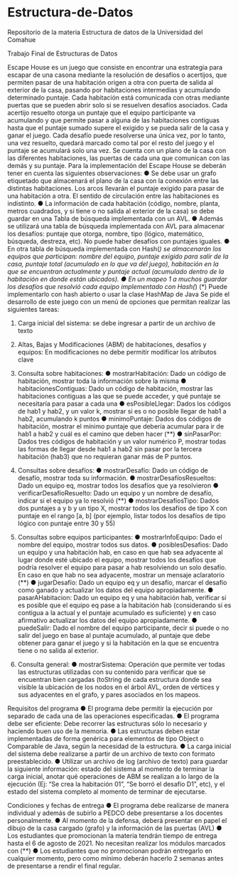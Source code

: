 # Estructura-de-Datos
Repositorio de la materia Estructura de datos de la Universidad del Comahue

Trabajo Final de Estructuras de Datos

Escape House es un juego que consiste en encontrar una estrategia
para escapar de una casona mediante la resolución de desafíos o
acertijos, que permiten pasar de una habitación origen a otra con
puerta de salida al exterior de la casa, pasando por habitaciones
intermedias y acumulando determinado puntaje. Cada habitación está
comunicada con otras mediante puertas que se pueden abrir solo si
se resuelven desafíos asociados. Cada acertijo resuelto otorga un
puntaje que el equipo participante va acumulando y que permite pasar
a alguna de las habitaciones contiguas hasta que el puntaje sumado
supere el exigido y se pueda salir de la casa y ganar el juego. Cada
desafío puede resolverse una única vez, por lo tanto, una vez resuelto, quedará marcado como tal
por el resto del juego y el puntaje se acumulará solo una vez.
Se cuenta con un plano de la casa con las diferentes habitaciones, las puertas de cada una que
comunican con las demás y su puntaje.
Para la implementación del Escape House se deberán tener en cuenta las siguientes
observaciones:
● Se debe usar un grafo etiquetado que almacenará el plano de la casa con la conexión entre
las distintas habitaciones. Los arcos llevarán el puntaje exigido para pasar de una habitación
a otra. El sentido de circulación entre las habitaciones es indistinto.
● La información de cada habitación (código, nombre, planta, metros cuadrados, y si tiene o no
salida al exterior de la casa) se debe guardar en una Tabla de búsqueda implementada con
un AVL.
● Además se utilizará una tabla de búsqueda implementada con AVL para almacenar los
desafíos: puntaje que otorga, nombre, tipo (lógico, matemático, búsqueda, destreza, etc).
No puede haber desafíos con puntajes iguales.
● En otra tabla de búsqueda implementada con Hash(*) se almacenarán los equipos que
participan: nombre del equipo, puntaje exigido para salir de la casa, puntaje total (acumulado
en lo que va del juego), habitación en la que se encuentran actualmente y puntaje actual
(acumulado dentro de la habitación en donde están ubicados).
● En un mapeo 1 a muchos guardar los desafíos que resolvió cada equipo implementado con
Hash(*)
(*) Puede implementarlo con hash abierto o usar la clase HashMap de Java
Se pide el desarrollo de este juego con un menú de opciones que permitan realizar las siguientes
tareas:
1. Carga inicial del sistema: se debe ingresar a partir de un archivo de texto
2. Altas, Bajas y Modificaciones (ABM) de habitaciones, desafíos y equipos: En modificaciones
no debe permitir modificar los atributos clave

3. Consulta sobre habitaciones:
● mostrarHabitación: Dado un código de habitación, mostrar toda la información sobre la
misma
● habitacionesContiguas: Dado un código de habitación, mostrar las habitaciones contiguas
a las que se puede acceder, y qué puntaje se necesitaría para pasar a cada una
● esPosibleLlegar: Dados los códigos de hab1 y hab2, y un valor k, mostrar si es o no
posible llegar de hab1 a hab2, acumulando k puntos
● minimoPuntaje: Dados dos códigos de habitación, mostrar el mínimo puntaje que debería
acumular para ir de hab1 a hab2 y cuál es el camino que deben hacer (**)
● sinPasarPor: Dados tres códigos de habitación y un valor numérico P, mostrar todas las
formas de llegar desde hab1 a hab2 sin pasar por la tercera habitación (hab3) que no
requieran ganar más de P puntos.
4. Consultas sobre desafíos:
● mostrarDesafío: Dado un código de desafío, mostrar toda su información.
● mostrarDesafíosResueltos: Dado un equipo eq, mostrar todos los desafíos que ya
resolvieron
● verificarDesafíoResuelto: Dado un equipo y un nombre de desafío, indicar si el equipo ya
lo resolvió (**)
● mostrarDesafíosTipo: Dados dos puntajes a y b y un tipo X, mostrar todos los desafíos de
tipo X con puntaje en el rango [a, b] (por ejemplo, listar todos los desafíos de tipo lógico con
puntaje entre 30 y 55)
5. Consultas sobre equipos participantes:
● mostrarInfoEquipo: Dado el nombre del equipo, mostrar todos sus datos.
● posiblesDesafios: Dado un equipo y una habitación hab, en caso en que hab sea
adyacente al lugar donde esté ubicado el equipo, mostrar todos los desafíos que podría
resolver el equipo para pasar a hab resolviendo un solo desafío. En caso en que hab no sea
adyacente, mostrar un mensaje aclaratorio (**)
● jugarDesafío: Dado un equipo eq y un desafío, marcar el desafío como ganado y actualizar
los datos del equipo apropiadamente.
● pasarAHabitacion: Dado un equipo eq y una habitación hab, verificar si es posible que el
equipo eq pase a la habitación hab (considerando si es contigua a la actual y el puntaje
acumulado es suficiente) y en caso afirmativo actualizar los datos del equipo
apropiadamente.
● puedeSalir: Dado el nombre del equipo participante, decir si puede o no salir del juego en
base al puntaje acumulado, al puntaje que debe obtener para ganar el juego y si la
habitación en la que se encuentra tiene o no salida al exterior.
6. Consulta general:
● mostrarSistema: Operación que permite ver todas las estructuras utilizadas con su
contenido para verificar que se encuentran bien cargadas (toString de cada estructura
donde sea visible la ubicación de los nodos en el árbol AVL, orden de vértices y sus
adyacentes en el grafo, y pares asociados en los mapeos.

Requisitos del programa
● El programa debe permitir la ejecución por separado de cada una de las operaciones
especificadas.
● El programa debe ser eficiente: Debe recorrer las estructuras sólo lo necesario y haciendo
buen uso de la memoria.
● Las estructuras deben estar implementadas de forma genérica para elementos de tipo
Object o Comparable de Java, según la necesidad de la estructura.
● La carga inicial del sistema debe realizarse a partir de un archivo de texto con formato
preestablecido.
● Utilizar un archivo de log (archivo de texto) para guardar la siguiente información: estado
del sistema al momento de terminar la carga inicial, anotar qué operaciones de ABM se
realizan a lo largo de la ejecución (Ej: “Se crea la habitación 01”, “Se borró el desafío D1”,
etc), y el estado del sistema completo al momento de terminar de ejecutarse.

Condiciones y fechas de entrega
● El programa debe realizarse de manera individual y además de subirlo a PEDCO debe
presentarse a los docentes personalmente.
● Al momento de la defensa, deberá presentar en papel el dibujo de la casa cargado (grafo) y
la información de las puertas (AVL)
● Los estudiantes que promocionan la materia tendrán tiempo de entrega hasta el 6 de
agosto de 2021. No necesitan realizar los módulos marcados con (**)
● Los estudiantes que no promocionan podrán entregarlo en cualquier momento, pero como
mínimo deberán hacerlo 2 semanas antes de presentarse a rendir el final regular.
